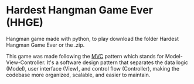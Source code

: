 # Hardest Hangman Game Ever (HHGE)
Hangman game made with python, to play download the folder Hardest Hangman Game Ever or the .zip.

This game was made following the [MVC](https://en.wikipedia.org/wiki/Model%E2%80%93view%E2%80%93controller) pattern which stands for Model-View-Controller. It's a software design pattern that separates the data logic (Model), user interface (View), and control flow (Controller), making the codebase more organized, scalable, and easier to maintain.

